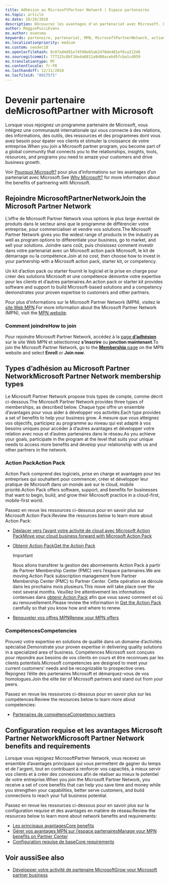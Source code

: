 ```yaml
---
title: Adhésion au MicrosoftPartner Network | Espace partenaires
ms.topic: article
ms.date: 10/29/2018
description: Découvrez les avantages d'un partenariat avec Microsoft. L’offre de Microsoft Partner Network vous options le plus large éventail de produits dans le secteur ainsi que le programme de différencier votre entreprise, pour commercialiser et vendre vos solutions.
author: MaggiePucciEvans
ms.author: evansma
keywords: partenaire, partenariat, MPN, MicrosoftPartnerNetwork, action pack, MAPS, abonnement action pack, avantages, avantages MPN, adhésion, argent, or, compétences
ms.localizationpriority: medium
ms.custom: seodec18
ms.openlocfilehash: 8c07ad4d91e74599e65ab2478de481ef6ca212d6
ms.sourcegitcommit: 777225c8bf16e4a8811a9d88aceb45fcba1cd959
ms.translationtype: MT
ms.contentlocale: fr-FR
ms.lasthandoff: 12/11/2018
ms.locfileid: "8917571"
---
```

# <a name="partner-with-microsoft"></a><span data-ttu-id="41c79-105">Devenir partenaire deMicrosoft</span><span class="sxs-lookup"><span data-stu-id="41c79-105">Partner with Microsoft</span></span>

<span data-ttu-id="41c79-106">Lorsque vous rejoignez un programme partenaire de Microsoft, vous intégrez une communauté internationale qui vous connecte à des relations, des informations, des outils, des ressources et des programmes dont vous avez besoin pour épater vos clients et stimuler la croissance de votre entreprise.</span><span class="sxs-lookup"><span data-stu-id="41c79-106">When you join a Microsoft partner program, you become part of a global community that connects you to the relationships, insights, tools, resources, and programs you need to amaze your customers and drive business growth.</span></span>

<span data-ttu-id="41c79-107">Voir [Pourquoi Microsoft?](https://partner.microsoft.com/business-opportunities/why-microsoft) pour plus d’informations sur les avantages d’un partenariat avec Microsoft.</span><span class="sxs-lookup"><span data-stu-id="41c79-107">See [Why Microsoft?](https://partner.microsoft.com/business-opportunities/why-microsoft) for more information about the benefits of partnering with Microsoft.</span></span> 

## <a name="join-the-microsoft-partner-network"></a><span data-ttu-id="41c79-108">Rejoindre MicrosoftPartnerNetwork</span><span class="sxs-lookup"><span data-stu-id="41c79-108">Join the Microsoft Partner Network</span></span>

<!-- 12/5/18 The content below was copied and pasted directly from the Membership page of the MPN site (https://partner.microsoft.com/en-us/membership)-->

<span data-ttu-id="41c79-109">L’offre de Microsoft Partner Network vous options le plus large éventail de produits dans le secteur ainsi que le programme de différencier votre entreprise, pour commercialiser et vendre vos solutions.</span><span class="sxs-lookup"><span data-stu-id="41c79-109">The Microsoft Partner Network gives you the widest range of products in the industry as well as program options to differentiate your business, go to market, and sell your solutions.</span></span> <span data-ttu-id="41c79-110">Joindre sans coût, puis choisissez comment investir dans votre partenariat avec un Microsoft action pack Microsoft, le kit de démarrage ou la compétence.</span><span class="sxs-lookup"><span data-stu-id="41c79-110">Join at no cost, then choose how to invest in your partnership with a Microsoft action pack, starter kit, or competency.</span></span>

<span data-ttu-id="41c79-111">Un kit d’action pack ou starter fournit le logiciel et la prise en charge pour créer des solutions Microsoft et une compétence démontre votre expertise pour les clients et d’autres partenaires.</span><span class="sxs-lookup"><span data-stu-id="41c79-111">An action pack or starter kit provides software and support to build Microsoft-based solutions and a competency demonstrates your proven expertise to customers and other partners.</span></span>

<span data-ttu-id="41c79-112">Pour plus d’informations sur le Microsoft Partner Network (MPN), visitez le [site Web MPN](https://partner.microsoft.com/commercial).</span><span class="sxs-lookup"><span data-stu-id="41c79-112">For more information about the Microsoft Partner Network (MPN), visit the [MPN website](https://partner.microsoft.com/commercial).</span></span>

### <a name="how-to-join"></a><span data-ttu-id="41c79-113">Comment joindre</span><span class="sxs-lookup"><span data-stu-id="41c79-113">How to join</span></span>

<span data-ttu-id="41c79-114">Pour rejoindre Microsoft Partner Network, accédez à la [page **d’adhésion** ](https://partner.microsoft.com/membership) sur le site Web MPN et sélectionnez **s’inscrire** ou **jonction maintenant**.</span><span class="sxs-lookup"><span data-stu-id="41c79-114">To join the Microsoft Partner Network, go to the [**Membership** page](https://partner.microsoft.com/membership) on the MPN website and select **Enroll** or **Join now**.</span></span>

## <a name="microsoft-partner-network-membership-types"></a><span data-ttu-id="41c79-115">Types d’adhésion au Microsoft Partner Network</span><span class="sxs-lookup"><span data-stu-id="41c79-115">Microsoft Partner Network membership types</span></span>

<!-- 12/5/18 The content below was copied and pasted directly from the Membership pages of the MPN site (https://partner.microsoft.com/en-us/membership)-->

<span data-ttu-id="41c79-116">Le Microsoft Partner Network propose trois types de compte, comme décrit ci-dessous.</span><span class="sxs-lookup"><span data-stu-id="41c79-116">The Microsoft Partner Network provides three types of memberships, as described below.</span></span> <span data-ttu-id="41c79-117">Chaque type offre un ensemble d’avantages pour vous aider à développer vos activités.</span><span class="sxs-lookup"><span data-stu-id="41c79-117">Each type provides a set of benefits to help your business grow.</span></span> <span data-ttu-id="41c79-118">À mesure que vous atteignez vos objectifs, participez au programme au niveau qui est adapté à vos besoins uniques pour accéder à d’autres avantages et développer votre relation avec nous et d’autres partenaires dans le réseau.</span><span class="sxs-lookup"><span data-stu-id="41c79-118">As you achieve your goals, participate in the program at the level that suits your unique needs to access more benefits and develop your relationship with us and other partners in the network.</span></span>

### <a name="action-pack"></a><span data-ttu-id="41c79-119">Action Pack</span><span class="sxs-lookup"><span data-stu-id="41c79-119">Action Pack</span></span>

<span data-ttu-id="41c79-120">Action Pack comprend des logiciels, prise en charge et avantages pour les entreprises qui souhaitent pour commencer, créer et développer leur pratique de Microsoft dans un monde axé sur le cloud, mobile priorité.</span><span class="sxs-lookup"><span data-stu-id="41c79-120">Action Pack offers software, support, and benefits for businesses that want to begin, build, and grow their Microsoft practice in a cloud-first, mobile-first world.</span></span> 

<span data-ttu-id="41c79-121">Passez en revue les ressources ci-dessous pour en savoir plus sur Microsoft Action Pack:</span><span class="sxs-lookup"><span data-stu-id="41c79-121">Review the resources below to learn more about Action Pack:</span></span>

- [<span data-ttu-id="41c79-122">Déplacer vers l’avant votre activité de cloud avec Microsoft Action Pack</span><span class="sxs-lookup"><span data-stu-id="41c79-122">Move your cloud business forward with Microsoft Action Pack</span></span>](https://partner.microsoft.com/membership/action-pack)
- [<span data-ttu-id="41c79-123">Obtenir Action Pack</span><span class="sxs-lookup"><span data-stu-id="41c79-123">Get the Action Pack</span></span>](mpn-get-action-pack.md)
  
    >[!IMPORTANT]
    ><span data-ttu-id="41c79-124">Nous allons transférer la gestion des abonnements Action Pack à partir de Partner Membership Center (PMC) vers l’espace partenaires.</span><span class="sxs-lookup"><span data-stu-id="41c79-124">We are moving Action Pack subscription management from Partner Membership Center (PMC) to Partner Center.</span></span> <span data-ttu-id="41c79-125">Cette opération se déroule dans les prochains mois plusieurs.</span><span class="sxs-lookup"><span data-stu-id="41c79-125">This move will take place over the next several months.</span></span> <span data-ttu-id="41c79-126">Veuillez lire attentivement les informations contenues dans [obtenir Action Pack](mpn-get-action-pack.md) afin que vous savez comment et où au renouvellement.</span><span class="sxs-lookup"><span data-stu-id="41c79-126">Please review the information in [Get the Action Pack](mpn-get-action-pack.md) carefully so that you know how and where to renew.</span></span>  

- [<span data-ttu-id="41c79-127">Renouveler vos offres MPN</span><span class="sxs-lookup"><span data-stu-id="41c79-127">Renew your MPN offers</span></span>](renew-mpn-offers.md)

### <a name="competencies"></a><span data-ttu-id="41c79-128">Compétences</span><span class="sxs-lookup"><span data-stu-id="41c79-128">Competencies</span></span>

<span data-ttu-id="41c79-129">Prouvez votre expertise en solutions de qualité dans un domaine d’activités spécialisé.</span><span class="sxs-lookup"><span data-stu-id="41c79-129">Demonstrate your proven expertise in delivering quality solutions in a specialized area of business.</span></span> <span data-ttu-id="41c79-130">Compétences Microsoft sont conçues pour répondre aux besoins de vos clients en cours et être reconnues par les clients potentiels.</span><span class="sxs-lookup"><span data-stu-id="41c79-130">Microsoft competencies are designed to meet your current customers’ needs and be recognizable to prospective ones.</span></span> <span data-ttu-id="41c79-131">Rejoignez l’élite des partenaires Microsoft et démarquez-vous de vos homologues.</span><span class="sxs-lookup"><span data-stu-id="41c79-131">Join the elite tier of Microsoft partners and stand out from your peers.</span></span>

<span data-ttu-id="41c79-132">Passez en revue les ressources ci-dessous pour en savoir plus sur les compétences:</span><span class="sxs-lookup"><span data-stu-id="41c79-132">Review the resources below to learn more about competencies:</span></span>

- [<span data-ttu-id="41c79-133">Partenaires de compétence</span><span class="sxs-lookup"><span data-stu-id="41c79-133">Competency partners</span></span>](https://partner.microsoft.com/membership/competencies)

## <a name="microsoft-partner-network-benefits-and-requirements"></a><span data-ttu-id="41c79-134">Configuration requise et les avantages Microsoft Partner Network</span><span class="sxs-lookup"><span data-stu-id="41c79-134">Microsoft Partner Network benefits and requirements</span></span>

<span data-ttu-id="41c79-135">Lorsque vous rejoignez MicrosoftPartner Network, vous recevez un ensemble d’avantages principaux qui vous permettent de gagner du temps et de l'argent, tout en contribuant à renforcer vos capacités, à mieux servir vos clients et à créer des connexions afin de réaliser au mieux le potentiel de votre entreprise.</span><span class="sxs-lookup"><span data-stu-id="41c79-135">When you join the Microsoft Partner Network, you receive a set of core benefits that can help you save time and money while you strengthen your capabilities, better serve customers, and build connections to reach your full business potential.</span></span>

<span data-ttu-id="41c79-136">Passez en revue les ressources ci-dessous pour en savoir plus sur la configuration requise et des avantages en matière de réseau:</span><span class="sxs-lookup"><span data-stu-id="41c79-136">Review the resources below to learn more about network benefits and requirements:</span></span>

- [<span data-ttu-id="41c79-137">Les principaux avantages</span><span class="sxs-lookup"><span data-stu-id="41c79-137">Core benefits</span></span>](https://partner.microsoft.com/en-us/membership/core-benefits#simple-tab-content-1)
- [<span data-ttu-id="41c79-138">Gérer vos avantages MPN sur l’espace partenaires</span><span class="sxs-lookup"><span data-stu-id="41c79-138">Manage your MPN benefits on Partner Center</span></span>](manage-your-partner-network-benefits.md)
- [<span data-ttu-id="41c79-139">Configuration requise de base</span><span class="sxs-lookup"><span data-stu-id="41c79-139">Core requirements</span></span>](https://partner.microsoft.com/en-us/membership/core-benefits#simple-tab-content-2)

## <a name="see-also"></a><span data-ttu-id="41c79-140">Voir aussi</span><span class="sxs-lookup"><span data-stu-id="41c79-140">See also</span></span>
- [<span data-ttu-id="41c79-141">Développer votre activité de partenaire Microsoft</span><span class="sxs-lookup"><span data-stu-id="41c79-141">Grow your Microsoft partner business</span></span>](grow-your-business.md)
